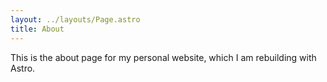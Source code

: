 ```yaml
---
layout: ../layouts/Page.astro
title: About
---
```


This is the about page for my personal website, which I am rebuilding with Astro.
